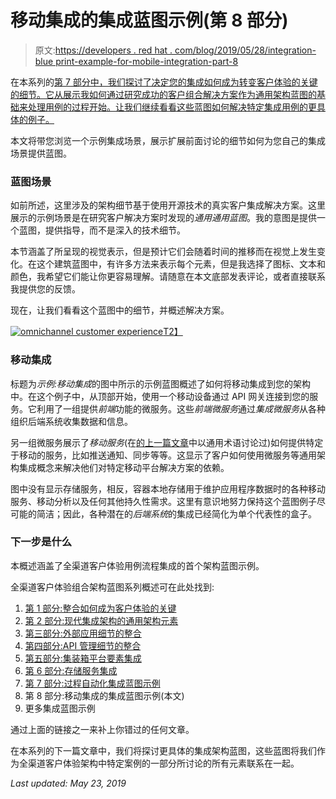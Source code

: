 # 移动集成的集成蓝图示例(第 8 部分)

> 原文:[https://developers . red hat . com/blog/2019/05/28/integration-blue print-example-for-mobile-integration-part-8](https://developers.redhat.com/blog/2019/05/28/integration-blueprint-example-for-mobile-integration-part-8)

在本系列的[第 7 部分中，我们探讨了决定您的集成如何成为转变客户体验的关键的细节。它从展示我如何通过研究成功的客户组合解决方案作为通用架构蓝图的基础来处理用例的过程开始。让我们继续看看这些蓝图如何解决特定集成用例的更具体的例子。](https://developers.redhat.com/blog/2019/04/19/integration-blueprint-example-for-process-automation-part-7/)

本文将带您浏览一个示例集成场景，展示扩展前面讨论的细节如何为您自己的集成场景提供蓝图。

### 蓝图场景

如前所述，这里涉及的架构细节基于使用开源技术的真实客户集成解决方案。这里展示的示例场景是在研究客户解决方案时发现的*通用通用蓝图*。我的意图是提供一个蓝图，提供指导，而不是深入的技术细节。

本节涵盖了所呈现的视觉表示，但是预计它们会随着时间的推移而在视觉上发生变化。在这个建筑蓝图中，有许多方法来表示每个元素，但是我选择了图标、文本和颜色，我希望它们能让你更容易理解。请随意在本文底部发表评论，或者直接联系我提供您的反馈。

现在，让我们看看这个蓝图中的细节，并概述解决方案。

[![omnichannel customer experience](../Images/46289dbe7bcc17a6eda8c0815fb281d2.png)T2】](https://4.bp.blogspot.com/-prz_cZSYcIM/XH5wogfQkUI/AAAAAAAAtgE/P7suUlWINegFf-_kZfs9r__McGPkZpXzgCLcBGAs/s1600/Screenshot%2B2019-03-05%2Bat%2B13.50.19.png)

### 移动集成

标题为*示例:移动集成*的图中所示的示例蓝图概述了如何将移动集成到您的架构中。在这个例子中，从顶部开始，使用一个移动设备通过 API 网关连接到您的服务。它利用了一组提供*前端*功能的微服务。这些*前端微服务*通过*集成微服务*从各种组织后端系统收集数据和信息。

另一组微服务展示了*移动服务*(在[的上一篇文章](https://developers.redhat.com/blog/2019/04/19/integration-blueprint-example-for-process-automation-part-7/)中以通用术语讨论过)如何提供特定于移动的服务，比如推送通知、同步等等。这显示了客户如何使用微服务等通用架构集成概念来解决他们对特定移动平台解决方案的依赖。

图中没有显示存储服务，相反，容器本地存储用于维护应用程序数据时的各种移动服务、移动分析以及任何其他持久性需求。这里有意识地努力保持这个蓝图例子尽可能的简洁；因此，各种潜在的*后端系统*的集成已经简化为单个代表性的盒子。

### 下一步是什么

本概述涵盖了全渠道客户体验用例流程集成的首个架构蓝图示例。

全渠道客户体验组合架构蓝图系列概述可在此处找到:

1.  [第 1 部分:整合如何成为客户体验的关键](https://developers.redhat.com/blog/2018/11/28/integration-is-key-to-customer-experience/)
2.  [第 2 部分:现代集成架构的通用架构元素](https://developers.redhat.com/blog/2018/11/30/common-architectural-elements-for-modern-integration-architectures/)
3.  [第三部分:外部应用细节的整合](https://developers.redhat.com/blog/2018/12/14/integration-of-external-application-details-part-3/)
4.  [第四部分:API 管理细节的整合](https://developers.redhat.com/blog/2018/12/20/integration-of-api-management-details-part-4/)
5.  [第五部分:集装箱平台要素集成](https://developers.redhat.com/blog/2019/01/04/integration-of-container-platform-essentials-part-5/)
6.  [第 6 部分:存储服务集成](https://developers.redhat.com/blog/2019/01/18/integration-of-storage-services-part-6/)
7.  [第 7 部分:过程自动化集成蓝图示例](https://developers.redhat.com/blog/2019/04/19/integration-blueprint-example-for-process-automation-part-7/)
8.  第 8 部分:移动集成的集成蓝图示例(本文)
9.  更多集成蓝图示例

通过上面的链接之一来补上你错过的任何文章。

在本系列的下一篇文章中，我们将探讨更具体的集成架构蓝图，这些蓝图将我们作为全渠道客户体验架构中特定案例的一部分所讨论的所有元素联系在一起。

*Last updated: May 23, 2019*